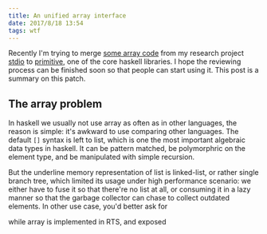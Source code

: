 ```yaml
---
title: An unified array interface
date: 2017/8/18 13:54
tags: wtf
---
```


Recently I'm trying to merge [some array code](https://github.com/haskell/primitive/pull/64) from my research project [stdio](https://github.com/winterland1989/stdio) to [primitive](https://github.com/haskell/primitive), one of the core haskell libraries. I hope the reviewing process can be finished soon so that people can start using it. This post is a summary on this patch.

## The array problem

In haskell we usually not use array as often as in other languages, the reason is simple: it's awkward to use comparing other languages. The default `[]` syntax is left to list, which is one the most important algebraic data types in haskell. It can be pattern matched, be polymorphric on the element type, and be manipulated with simple recursion. 

But the underline memory representation of list is linked-list, or rather single branch tree, which limited its usage under high performance scenario: we either have to fuse it so that there're no list at all, or consuming it in a lazy manner so that the garbage collector can chase to collect outdated elements. In other use case, you'd better ask for 


while array is implemented in RTS, and exposed 


